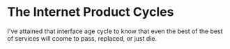 # The Internet Product Cycles

I've attained that interface age cycle to know that even the best of the best of services will coome to pass, replaced, or just die.
